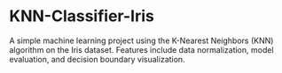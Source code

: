 # KNN-Classifier-Iris
A simple machine learning project using the K-Nearest Neighbors (KNN) algorithm on the Iris dataset. Features include data normalization, model evaluation, and decision boundary visualization.
